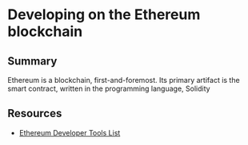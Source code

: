 # Developing on the Ethereum blockchain

## Summary
Ethereum is a blockchain, first-and-foremost. Its primary artifact is the smart contract, written in the programming language, Solidity
 
## Resources
* [Ethereum Developer Tools List](https://github.com/ConsenSys/ethereum-developer-tools-list)
